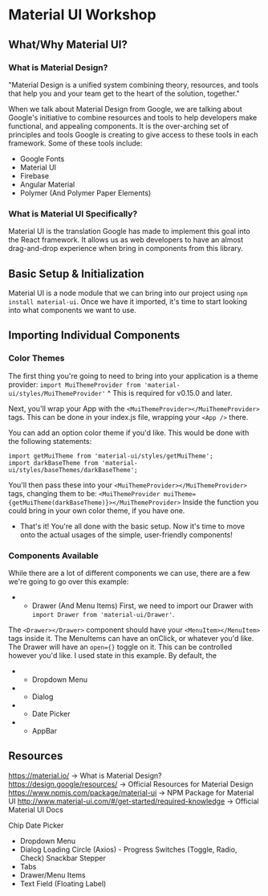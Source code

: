 # Material UI Workshop

## What/Why Material UI?

### What is Material Design?
"Material Design is a unified system combining theory, resources, and tools that help you and your team get to the heart of the solution, together."

When we talk about Material Design from Google, we are talking about Google's initiative to combine resources and tools to help developers make functional, and appealing components.
It is the over-arching set of principles and tools Google is creating to give access to these tools in each framework.
Some of these tools include:
- Google Fonts
- Material UI
- Firebase
- Angular Material
- Polymer (And Polymer Paper Elements)

### What is Material UI Specifically?

Material UI is the translation Google has made to implement this goal into the React framework. It allows us as web developers to have an almost drag-and-drop experience when bring in components from this library.

## Basic Setup & Initialization

Material UI is a node module that we can bring into our project using `npm install material-ui`.
Once we have it imported, it's time to start looking into what components we want to use.

## Importing Individual Components

### Color Themes

The first thing you're going to need to bring into your application is a theme provider:
`import MuiThemeProvider from 'material-ui/styles/MuiThemeProvider'`
^ This is required for v0.15.0 and later.

Next, you'll wrap your App with the `<MuiThemeProvider></MuiThemeProvider>` tags. This can be done in your index.js file, wrapping your `<App />` there.

You can add an option color theme if you'd like. This would be done with the following statements:

```
import getMuiTheme from 'material-ui/styles/getMuiTheme';
import darkBaseTheme from 'material-ui/styles/baseThemes/darkBaseTheme';
```

You'll then pass these into your `<MuiThemeProvider></MuiThemeProvider>` tags, changing them to be:
`<MuiThemeProvider muiTheme={getMuiTheme(darkBaseTheme)}></MuiThemeProvider>`
Inside the function you could bring in your own color theme, if you have one.

* That's it! You're all done with the basic setup. Now it's time to move onto the actual usages of the simple, user-friendly components!

### Components Available

While there are a lot of different components we can use, there are a few we're going to go over this example:
* - Drawer (And Menu Items)
First, we need to import our Drawer with `import Drawer from 'material-ui/Drawer'`.

The `<Drawer></Drawer>` component should have your `<MenuItem></MenuItem>` tags inside it. The MenuItems can have an onClick, or whatever you'd like. The Drawer will have an `open={}` toggle on it. This can be controlled however you'd like. I used state in this example. By default, the 
- * Dropdown Menu
- * Dialog
- * Date Picker
- * AppBar

## Resources

https://material.io/ -> What is Material Design?
https://design.google/resources/ -> Official Resources for Material Design
https://www.npmjs.com/package/material-ui -> NPM Package for Material UI
http://www.material-ui.com/#/get-started/required-knowledge -> Official Material UI Docs






Chip
Date Picker
* Dropdown Menu
* Dialog
Loading Circle (Axios) - Progress
Switches (Toggle, Radio, Check)
Snackbar
Stepper
* Tabs
* Drawer/Menu Items
* Text Field (Floating Label)
